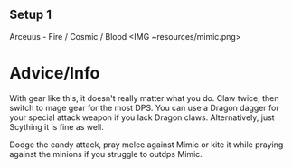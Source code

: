 ## Setup 1
Arceuus - Fire / Cosmic / Blood
<IMG ~resources/mimic.png>

# Advice/Info
With gear like this, it doesn't really matter what you do. Claw twice, then switch to mage gear for the most DPS. You can use a Dragon dagger for your special attack weapon if you lack Dragon claws. Alternatively, just Scything it is fine as well.

Dodge the candy attack, pray melee against Mimic or kite it while praying against the minions if you struggle to outdps Mimic.
